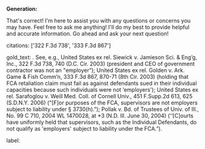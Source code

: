 **Generation:**

 That's correct! I'm here to assist you with any questions or concerns you may have. Feel free to ask me anything! I'll do my best to provide helpful and accurate information. Go ahead and ask your next question!

citations: ['322 F.3d 738', '333 F.3d 867']

gold_text: . See, e.g., United States ex rel. Siewick v. Jamieson Sci. & Eng’g, Inc., 322 F.3d 738, 740 (D.C. Cir. 2003) (president and CEO of government contractor was not an "employer”); United States ex rel. Golden v. Ark. Game & Fish Comm’n, 333 F.3d 867, 870-71 (8th Cir. 2003) (holding that FCA retaliation claim must fail as against defendants sued in their individual capacities because such individuals were not ‘employers'); United States ex rel. Sarafoglou v. Weill Med. Coll. of Cornell Univ., 451 F.Supp.2d 613, 625 (S.D.N.Y. 2006) ("[F]or purposes of the FCA, supervisors are not employers subject to liability under § 3730(h).”); Pollak v. Bd. of Trustees of Univ. of Ill., No. 99 C 710, 2004 WL 1470028, at *3 (N.D. Ill. June 30, 2004) (‘‘[C]ourts have uniformly held that supervisors, such as the Individual Defendants, do not qualify as 'employers' subject to liability under the FCA.”).

label: 